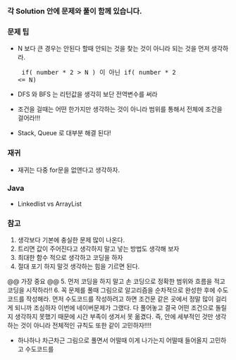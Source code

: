 
### 각  Solution 안에 문제와 풀이 함께 있습니다.


### 문제 팁
- N 보다 큰 경우는 안된다 할때 안되는 것을 찾는 것이 아니라 되는 것을 먼저 생각하라.
        <pre>
            if( number * 2 > N )  이 아닌
            if( number * 2 <= N)
        </pre>

- DFS 와 BFS 는 리턴값을 생각히 보단 전역변수를 써라
- 조건을 걸때는 어떤 한가지만 생각하는 것이 아니라 범위를 통해서 전체에 조건을 걸어라!!!
- Stack, Queue 로 대부분 해결 된다!

### 재귀
- 재귀는 다중 for문을 없앤다고 생각하자.

### Java

- Linkedlist vs ArrayList

### 참고

1. 생각보다 기본에 충실한 문제 많이 나온다. 
2. 트리면 값이 주어진다고 생각하지 말고 넣는 방법도 생각해 보자
3. 최대한 함수 적으로 생각하고 코딩을 하자
4. 절대 포기 하지 말것 생각하는 힘을 기르면 된다.

@@ 가장 중요 @@
5. 먼저 코딩을 하지 말고 손 코딩으로 정확한 범위와 흐름을 적고 코딩을 시작하라!!
6. 꼭 문제를 풀때 그림으로 알고리즘을 순차적으로 완성한 후에 수도코드를 작성해라. 먼저 수도코드를 작성하려고 하면 조건문 같은 곳에서 정말 많이 걸리게 되니까 조심하자 이번에 네이버문제가 그랬다. 다 풀어놓고 결국 어떤 조건으로 돌릴지 생각하지 못했기 때문에 시간 부족이 생겨서 못 옮겼다. 즉, 안에 세부적인 것만 생각하는 것이 아니라 전체적인 규칙도 또한 같이 고민하자!!!!

- 하나하나 차근차근 그림으로 풀면서 어떨때 이게 나가는지 어떨때 들어올지 고민하고 수도코드를 



